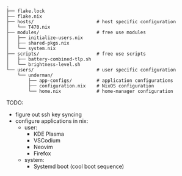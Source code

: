 ```
.
├── flake.lock
├── flake.nix
├── hosts/                       # host specific configuration
│   └── T470.nix
├── modules/                     # free use modules
│   ├── initialize-users.nix
│   ├── shared-pkgs.nix
│   └── system.nix
├── scripts/                     # free use scripts
│   ├── battery-combined-tlp.sh
│   └── brightness-level.sh
└── users/                       # user specific configuration
    └── underman/
        ├── app-configs/         # application configurations
        ├── configuration.nix    # NixOS configuration
        └── home.nix             # home-manager configuration
```

TODO:
- figure out ssh key syncing
- configure applications in nix:
  - user:
    - KDE Plasma
    - VSCodium
    - Neovim
    - Firefox
  - system:
    - Systemd boot (cool boot sequence)